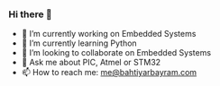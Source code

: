 ### Hi there 👋

- 🔭 I’m currently working on Embedded Systems
- 🌱 I’m currently learning Python
- 👯 I’m looking to collaborate on Embedded Systems
- 💬 Ask me about PIC, Atmel or STM32
- 📫 How to reach me: me@bahtiyarbayram.com
